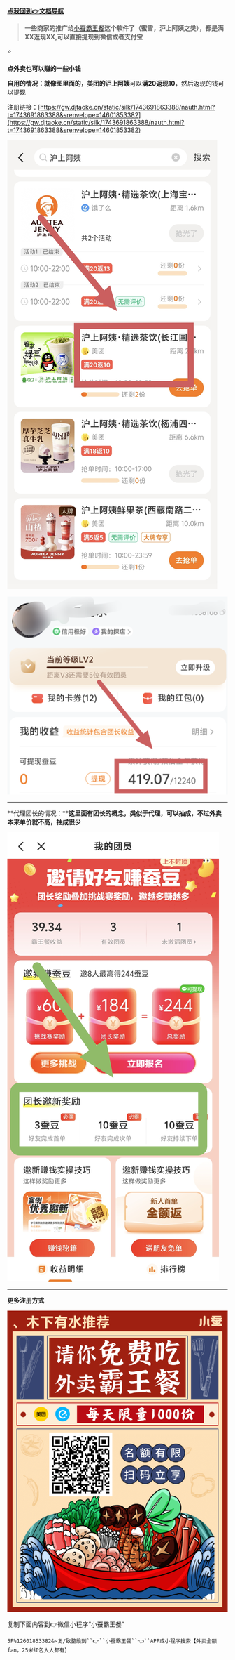 
[**点我回到👉文档导航**](https://kdocs.cn/l/clf4xOs5a3Q1?linkname=MTuzCk7OTP)

> **一些商家的推广给**[小蚕霸王餐](https://gw.djtaoke.cn/static/silk/1743691863388/nauth.html?t=1743691863388&srenvelope=14601853382)**这个软件了（蜜雪，沪上阿姨之类），都是满XX返现XX,可以直接提现到微信或者支付宝**

⭐

**点外卖也可以赚的一些小钱**

**自用的情况：**就像图里面的，**美团**的**沪上阿姨**可以**满20返现10**，然后返现的钱可以提现

注册链接：[https://gw.djtaoke.cn/static/silk/1743691863388/nauth.html?t=1743691863388&srenvelope=14601853382](https://gw.djtaoke.cn/static/silk/1743691863388/nauth.html?t=1743691863388&srenvelope=14601853382)

![Image](https://raw.githubusercontent.com/MyMaskKing/MyMaskKing.github.io/main/assets/images/🔥🔥外卖返现和代理/img_e5fc72a22b.jpg)

![Image](https://raw.githubusercontent.com/MyMaskKing/MyMaskKing.github.io/main/assets/images/🔥🔥外卖返现和代理/img_f05632a139.png)

----------

**代理团长的情况：****这里面有团长的概念，类似于代理，可以抽成，不过外卖本来单价就不高，抽成很少**

![Image](https://raw.githubusercontent.com/MyMaskKing/MyMaskKing.github.io/main/assets/images/🔥🔥外卖返现和代理/img_14527240c1.jpg)

----------

**更多注册方式**

![Image](https://raw.githubusercontent.com/MyMaskKing/MyMaskKing.github.io/main/assets/images/🔥🔥外卖返现和代理/img_fcc78c136c.png)

复制下面内容到👉微信小程序“小蚕霸王餐”

`5P%12601853382&~复/致整段到``👉``小蚕霸王餐``👈``APP或小程序搜索【外卖全额fan，25米红包人人都有】`





<!--stackedit_data:
eyJoaXN0b3J5IjpbLTM4NDk2MTk4OV19
-->
